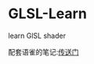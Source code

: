 # GLSL-Learn
learn GlSL shader

配套语雀的笔记:[传送门](https://www.yuque.com/g/u33646201/wh3mt6/pp1ta4nukzbkp5xe/collaborator/join?token=M2u92uvgRgVA1MGX#)
